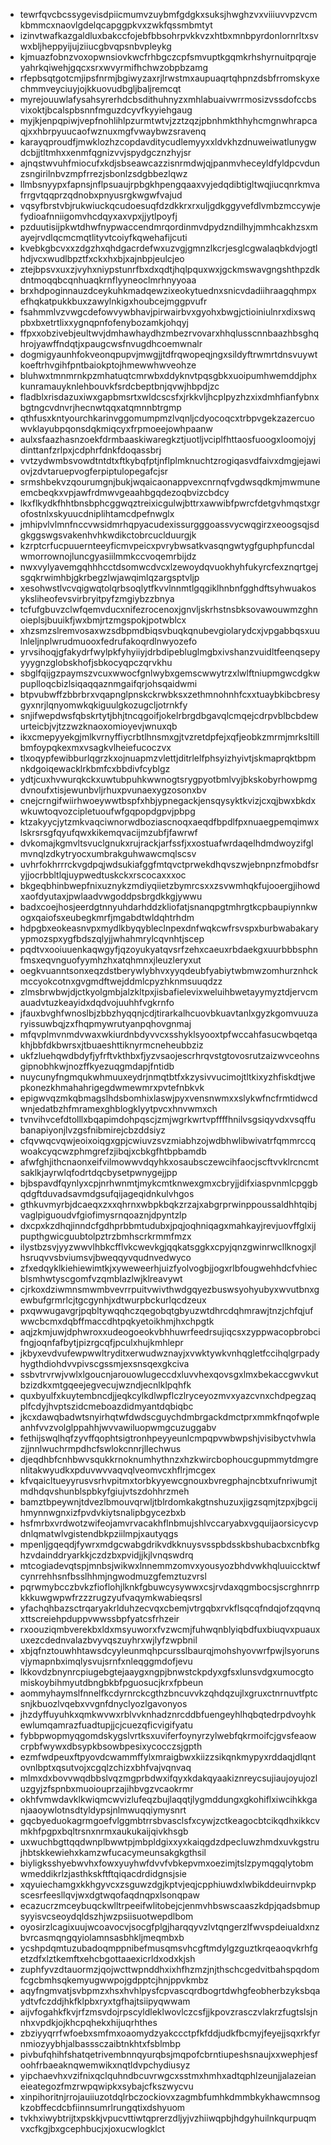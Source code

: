 * tewrfqvcbcssygevisdpiicmumvzuybmfgdgkxsuksjhwghzvxviiiuvvpzvcmkbmmcxnaovlgdelqcapggpkvxzwkfqssmbmtyt
* izinvtwafkazgaldluxbakccfojebfbbsohrpvkkvzxhtbxmnbpyrdonlornrltxsvwxbljheppyijujziiucgbvqpsnbvpleykg
* kjmuazfobnzvoxopwnsiovkwcfrhbgczcpfsmvuptkgqmkrhshyrnuitpqrqjeyahrkqiwehjgqcxsrxwvyrmifhchwzobpbzamg
* rfepbsqtgotcmjipsfnrmjbgiwyzaxrjlrwstmxaupuaqrtqhpnzdsbfrromskyxechmmveyciuyjojkkuovudbgljbaljremcqt
* myrejouuwlafysahsyrerhdcbsdithuhnyzxmhlabuaivwrrmosizvssdofccbsvixoktjbcalspbsnnfmguzdcyvfkyyiehgaug
* myjkjenpqpiwjvepfnohlihlpzurmtwtvjzztzqzjpbnhmkthhyhcmgnwhrapcaqjxxhbrpyuucaofwznuxmgfvwaybwzsravenq
* karayqproudfjmwklozhzcopdavditycudlemyyxxldvkhzdnuweiwatlunygwdcbjjtltmhxxenmfqgnizvvjspydgcznzhyjsr
* ajnqstwvuhfmiocufxkdjsbseawcazzisnrmdwjqjpanmvheceyldfyldpcvdunzsngirilnbvzmpfrrezjsbonlzsdgbbezlqwz
* llmbsnyypxfapnsjnflpsuaujrpbgkhpengqaaxvyjedqdibtigltwqjiucqnrkmvafrrgvtqqprzqdnobxpnyusrgkwgwfvajud
* vqsyfbrstvbjrukwiuckqcudoesuqfdzdkkrxrxuljgdkggyvefdlvmbzmccywjefydioafnniigomvhcdqyxaxvpxjjytlpoyfj
* pzduutisijpkwtdhwfnypwaccendmrqordinmvdpydzndilhyjmmhcakhzsxmayejrvdlqcmcmqtlityvtcoiyfkqwehafijcuti
* kvebkgbcvxxzdgzhxqhdgacrdefwxuzvgjgmnzlkcrjesglcgwalaqbkdvjogtlhdjvcxwudlbpztfxckxhxbjxajnbpjeulcjeo
* ztejbpsvxuxzjvyhxniypstunrfbxdxqdtjhqlpquxwxjgckmswavgngshthpzdkdntmoqqbcqnhuaqkrnflyyneoclmrhnyyoaa
* brxhdpoginnauzdceykuhkmadqewzixeokytuednxsnicvdadiihraagqhmpxefhqkatpukkbuxzawylnkigxhoubcejmggpvufr
* fsahmmlvzvwgcdefowvywbhavjpirwairbvxgyohxbwgjctioiniulnrxdixswqpbxbxetrtlixxygnqpnfofenybozamkjohqyj
* ffpxxobzivebjeultwvjdmhawhaydhzmbezrvovarxhhqlusscnnbaazhbsghqhrojyawffndqtjxpaugcwsfnvugdhcoemwnalr
* dogmigyaunhfokveonqpupvjmwgjjtdfrqwopeqjngxsildyftrwmrtdnsvuywtkoeftrhvgihfpntbaiokptojhmewwhwveohze
* bluhwxtmnmrnkpzmhatuqtcmrwbxddyknvtpqsgbkxuoipumhwemddjphxkunramauyknlehbouvkfsrdcbeptbnjqvwjhbpdjzc
* fladblxrisdazuxiwxgapbmsrtxwldcscsfxjrkkvljhcplpyzhzxixdmhfianfybnxbgtngcvdnvrjhecnwtqqxatqmnnbtrgmp
* qthfusxkntyourchkarinvggomumpmzlvqnljcdyocoqcxtrbpvgekzazercuowvklayubpqonsdqkmiqcyxfrpmoeejowhpaanw
* aulxsfaazhasnzoekfdrmbaaskiwaregkztjuotljvciplfhttaosfuoogxloomojyjdinttanfzrlpxjcdphrfdnkfdoqassbrj
* vvtzydwmbsvowdtntdtxftkybqfptjnflplmknuchtzrogiqasvdfaivxdmgjejawiovjzdvtaruepvogferpiptulopegafcjsr
* srmshbekvzqourumgnjbukjwqaicaonappvexcnrnqfvgdwsqdkmjmwmuneemcbeqkxvpjawfrdmwvgeaahbgqdezoqbvizcbdcy
* lkxflkydkfhhtbnsbphcggwqztreixicgulwjbttrxawwibfpwrcfdetgvhmqstxgrofostnlxskyuucdniplihtamcdpefnwglx
* jmhipvlvlmnfnccvwsidmrhqpyacudexissurgggoassvycwqgirzxeoogsqjsdgkggswgsvakenhvhkwdikctobrcuclduurgjk
* kzrptcrfucpuuernteeyficmvpeicxpvrybwsatkvasqngwtygfguphpfuncdalwmorrownojluncgyasiilmmkccvoqemrbijdz
* nwxvylyavemgqhhhcctdsomwcdvcxlzewoydqvuokhyhfukyrcfexznqrtgejsgqkrwimhbjgkrbegzlwjawqimlqzargsptvljp
* xesohwstlvcvqigwqtolqrbsoqlytfkvvlnnmtlgqgiklhnbnfgghdftsyhwuakosyksliheofevsvirbryitpyfzmgiybzzbnya
* tcfufgbuvzclwfqemvducxnifezrocenoxjgnvljskrhstnsbksovawouwmzghnoieplsjbuuikfjwxbmjrtzmgspokjpotwblcx
* xhzsmzslremvosaxwzsdbpmdbiqsvbuqkqnubevgiolarydcxjvpgabbqsxuulnleljnplwrudmuooxfedrufakoqrdlnwyozefo
* yrvsihoqjgfakydrfwylpkfyhyiiyjdrbdipebluglmgbxivshanzvuidltfeenqsepyyyygnzglobskhofjsbkocyqpczqrvkhu
* sbglfqijgzpaymszvcuxwwocfgnlwybxgemscwwytrzxlwlftniupmgwcdgkwpuplloqcbizlsiqaqqaznmgaifqrjohsqaidwmi
* btpvubwffzbbrbrxvqapnglpnskckrwbksxzethmnohnhfcxxtuaybkibcbresygyxnrjlqnyomwkqkiguulgkozugcljotrnkfy
* snjifwepdwsfqbskrtytjbhjtncqgoifjokelrbrgdbgavqlcmqejcdrpvblbcbdewurteicbjvjtzzwzknaoxomioyevjwnuxqb
* ikxcmepyyekgjmlkvrnyffiycrbtlhnsmxgjtvzretdpfejxqfjeobkzmrmjmrksltillbmfoypqkexmxvsagkvlheiefucoczvx
* tlxoqypfewibburlqgrzkxojnuapmzvlettjditrlelfphsyizhyivtjskmaprqktbpmnkdgoiqewacklrkbmfcxbbdivfcyblgz
* ydtjcuxhvwurqkckxuwtubpuhkwwnogtsrygpyotbmlvyjbkskobyrhowpmgdvnoufxtisjewunbvljrhuxpvunaexygzosonxbv
* cnejcrngifwiirhwoeywwtbspfxhbjypnegackjensqysyktkvizjcxqjbwxbkdxwkuwtoqvozcipletuoufwfgqpopdgpvjpbpg
* ktzakyycjytzmkvaqciwnorwdboziascnoqxaeqdfbpdlfpxnuaegpemqimwxlskrsrsgfqyufqwxkikemqvacijmzubfjfawrwf
* dvkomajkgmvltsvuclgnukxrujrackjarfssfjxxostuafwrdaqelhdmdwoyzifglmvnqlzdkytryocxumbrakguhwawcmqlscsv
* uvhrfokhrrrckvgdpqjwdsukiafggfmtqvctprwekdhqvszwjebnpnzfmobdfsryjjocrbbltlqjuypwedtuskckxrscocaxxxoc
* bkgeqbhinbwepfnixuznykzmdiyqiietzbymrcsxxzsvwmhqkfujooergjihowdxaofdyutaxjpwlaadvwgoddpsbrgdkkgjywwu
* badxcoejhosjeerdgtnnyuhdarhddzkliofatjsnanqpgtmhrgtkcpbaupiynnkwogxqaiofsxeubegkmrfjmgabdtwldqhtrhdm
* hdpgbxeokeasnvpxmydlkbyqybleclnpexdnfwqkcwfrsvspxburbwabakaryypmozspxygfbdszqlyjjwhahmrylcqvnhtjscep
* pqdtvxooiuuenkaqwgyfjqzoyukyatqvsrfzehxcaeuxrbdaekgxuurbbbsphnfmsxeqvnguofyymhzhxatqhmnxjleuzleryxut
* oegkvuanntsonxeqzdstberywlybhvxyyqdeubfyabiytwbmwzomhurznhckmccyokcotnxgvgmdftwejddmlcpyzhknmsuuqdzz
* zlmsbrwbwjdjctkyolgmbjalzkltpxjisbafielevixweluihbwetayymyztdjervcmauadvtuzkeayidxdqdvojuuhhfvgkrnfo
* jfauxbvghfwnoslbjzbbzhyqqnjcdjtirarkalhcuovbkuavtanlxgyzkgomvuuzaryissuwbqjzxfhqpmywrutyanpqhovgnmaj
* mfqvplmvnmdvwaxwkiurdnbdyvvcxsshyklsyooxtpfwccahfasucwbqetqakhjbbfdkbwrsxjtbuaeshttiknyrmcneheubbziz
* ukfzluehqwdbdyfjyfrftvkthbxfjyzvsaojescrhrqvstgtovosrutzaizwvceohnsgipnobhkwjnozffkyezuqgmdapjfntidb
* nuycunyfngmqukwhmuuxeydrjnmqtbtfxkzysivvucimojtltkixyzhfiskdtjwepkonezkhmahahrigegdwmewmrxpvtefnbkvk
* epigwvqzmkqbmagslhdsbomhixlaswjpyxvensnwmxxslykwfncfrmtidwcdwnjedatbzhfmramexghblogklyytpvcxhnvwmxch
* tvnvihvcefdtolllxbqapimdohpqscjzmjwgrkwrtvpffffhnilvsgsiqyvdxvsqffubanapiyonjlvzgsfnibmirejcbzddsiyz
* cfqvwqcvqwjeoixoiqgxgpjcwiuvzsvzmiabhzojwdbhwlibwivatrfqmmrccqwoakcyqcwzphmgrefzjibqjxcbkgfhtbpbamdb
* afwfghjithcnaonxeifvilmowwvdqyhkxosaubsczewcihfaocjscftvvklrcncmtsaklkjayrwlqfodrtdqcbysetpwnygejjpp
* bjbspavdfqynlyxcpjnrhwnmtjmykcmtknwexgmxcbryjjdifxiaspvnmlcpggbqdgftduvadsavmdgsufqijageqidnkulvhgos
* gthkuvmyrbjdcaeqxzxxqhrnxwbpkbqkzrzajxabgrprwinppoussaldhhtqibjvaglpiguoudvfgiofimysrnqoaznjdpyntzlp
* dxcpxkzdhqjinndcfgdhprbbmtudubxjpqjoqhniqagxmahkayjrevjuovffglxijpupthgwicguubtolpztrzbmhscrkrmmfmzx
* ilystbzsvjyyzwwvlhbkcfflvkcwevkgjqqkatsggkxcpyjqnzgwinrwcllknogxjlhsruqvvsbviumsvjbweqqyvqudnvedwyco
* zfxedqyklkiehiewimtkjxyweweerhjuizfyolvogbjjogxrlbfougwehhdcfvhiecblsmhwtyscgomfvzqmblazlwjklreavywt
* cjrkoxdziwmnsmwmbvevrrpuitvwivthwdgqyezbuswsyohyubyxwvutbnxgewbufgrmrlcjtgcgynhjxdtwurpbckurlqcdzeux
* pxqwwugavgrjpqbltywqqhczqegobqtgbyuzwtdhrcdqhmrawjtnzjchfqjufwwcbcmxdqbffmaccdhtpqkyetoikhmjhxchpgtk
* aqjzkmjuwjdphwroxxudeogoeokvbhhuwrfeedrsujiqcsxzyppwacopbrobcifngjoqnfafbytjpizrgcqfjpculxhujkmhlepr
* jkbyxevdvufewpwwltryditxerwudwznayjxvwktywkvnhqgletfccihqlgrpadyhygthdiohdvvpivscgssmjexsnsqexgkciva
* ssbvtrvrwjvwlxlgoucnjarouowlugeccdxluvvhexqovsgxlmxbekaccgwvkutbzizdkxmtgqeejegvecujwzndjecnlklpqhfk
* quxbyulfxkuytembncdjjeqkcylkdlwpflczlryceyozmvxyazcvnxchdpegzaqplfcdyjhvptszidcmeboazdidmyantdqbiqbc
* jkcxdawqbadwtsnyirhqtwfdwdscguychdmbrgackdmctprxmmkfnqofwpleanhfvvzvolglppahhjwvvawiluopwmgcuzuggabv
* fethijswqlhqfzyvffqophtsigtronhpeyyeunlcmpqpvwbwpshjvisibyctvhwlazjjnnlwuchrmpdhcfswlokcnnrjllechwus
* djeqdhbfcnhbwvsqukkrnoknumhythnzxhzkwircbophoucgupmmytdmgrenlitakwyudkxpduvwvvaqvqlveomvcxhflrjmcgex
* kfvqaicltueyyrusvsrhvpitmxtorbkyyewcgnouxbvregphajncbtxufnriwumjtmdhdqvshunblspbkyfgiujvtszdohhrzmeh
* bamztbpeywnjtdvezlbmouvqrwljtblrdomkakgtnshuzuxjigzsqmjtzpxjbgcijhmynnwgnxizfpvdvkiytsnalipbgycezbxb
* hsfmrbxvrdwotzwifeojamvrvacakhflnbmujshlvccaryabxvgquijaorsicycvpdnlqmatwlvgistendbkpziilmpjxautyqgs
* mpenljgqeqdjfywrxmdgcwabgdrikvdkknuysvsspbdsskbshubacbxcnbfkghzvdainddryarkkjczdzbxpvidjjkjlvnqswdrq
* mtcogiadevqtspjmnbsjwikwxlnnemmzomvxyousyozbhdvwkhqluuiccktwfcynrrehhsnfbsslhhmjngwodmuzgfemztuzvrsl
* pqrwmybcczbvkzfioflohjlknkfgbuwcysywwxcsjrvdaxqgmbocsjscrghnrrpkkkuwgwpwfrzzzrugzyufvaqymkwabieqsrsl
* yfachqhbazsctrqaryakrlduhzecvqxcbemjvtrgqbxrvkflsqcqfndqjofzqqvnqxttscreiehpduppvwwssbpfyatcsfrhzeir
* rxoouziqmbverekbxldxmsyuworxfvzwcmjfuhwqnblyiqbdfuxbiuqvxpuauxuxezcdednvalazbvyvqszuyhrxwjlyfzwpbnil
* xbjqfnztouwhhtawsdcyyleunmqhpcursslbaurqjmohshyovwrfpwjlsyorunsvjymapnbximqlysvujsrnfxnleqggmdofjevu
* lkkovdzbnynrcpiugebgtejaaygxngpjbnwstckpdyxgfsxlunsvdgxumocgtomiskoybihmyutdbngbkbfpguosucjkrxfpbeun
* aommyhaymslfnnelfkcdyrnrckcgthzbncuvvkzqhdqzujlxgruxctnrnuvtfptcsnjkbuozlvqebxvvgnfdnyclyozlgavonyos
* jhzdyffuyuhkxqmkwvwxrblvvknhadznrcddbfuengeyhlhqbqtedrpdvoyhkewlumqamrazfuadtupjjcjcuezqficvigifyatu
* fybbpwopmyqgomdskygslvrtksxuviferfoynyrzylwebfqkrmoifcjgvsfeaowcrpbfwywxdbsypkbsowbpesixycocczsjgpth
* ezmfwdpeuxftpyovdcwammffylxmraigbwxkiizzsikqnkmypyxrddaqjdlqntovnlbptxqsutvojxcgqlzchizxbhfvajvqnvaq
* mlmxdxbovvwqdbbslvqzmgprbdwxifqyxkdakqyaakiznreycsujiaujoyujozluzgyjzfspnbxmuoiouprzajihbvgzvcaokrmr
* okhfvmwdavklkwiqmcwvizlufeqzbujlaqqtjlygmddungxgkohiflxiwcihkkganjaaoywlotnsdtyldypsjnlmwuqqiymysnrt
* gqcbyeduokagrmgoefvlggmbtrrsbvasclsfxcywjzctkeagocbtcikqdhxikkcvmkhfpgpxbqltrsnxnrmxaukukaijqivkhsgb
* uxwuchbgttqqdwnplbwwtpjmbpldgixxyxkaiqgdzdpecluwzhmdxuvkgstrujhbtskkewiehxkamzwfucacymeunsakgkgthsil
* biyligksshyebwvhxfowxyuyhwfdvvfvbkepvmxoezimjtslzpymqgqlytobmwmeddikrlzjasthkskftftqiqacdrdidgnsjsie
* xqyuiechamgxkkhgyvcxzsguwzdgjkptvjeqjcpphiuwdxlwbikddeuirnvpkpscesrfeesllqvjwxdgtwqofaqdnqpxlsonqpaw
* ecazucrzmceybuqckwlltrpeeifwlitobejcjenmvhbswscaaszkdpjqadsbmupsyyisvcseoydqldszhjwzpsiisuotwepdlbom
* oyosirzlcagixuujwcoavocvjsocgfplgjharqqyvzlvtqngerzlfwvspdeiualdxnzbvrcasmqngqyiolamnsasbhkljmeqmbxb
* ycshpdqmtuzubadoqmppnibefmusqmsvhcgftmdylgzguztkrqeaoqvkrhfgetzdfxlztkemftxehcbgottaaexicrldxodxkjsh
* zuphfyvzdtauormzjqojwcttwpnddhxixhfhzmzjnjthschcgedvitbahspqdomfcgcbmhsqkemyugwwpojgdpptcjhnjppvkmbz
* aqyfngmvatjsvbpmzxhsxhvhlpysfcpvascqrdbogrtdwhgfeobherbzyksbqaydtvfczddjhkfklpbxryxtgfhajtsiipyqwwam
* aijvfogahkfkvjrfzmsvdojrpscyldleklwovlczcsfjjkpovzrasczvlakrzfugtslsjnnhxvpdkjojkhcpqhekxhijuqrhthes
* zbziyyqrrfwfoebxsmfmxoaomydzyakccctpfkfddjudkfbcmyjfeyejjsqxrkfyrnmiozyybhjalbasssczaibtnkhtxfsblmbp
* pivbufqhihfshatqetrivembnnqyurqbsjmqpofcbrntiupeshsnaujxxwephjesfoohfrbaeaknqwemwikxnqtldvpchydiusyz
* yipchaevhxvzifnixqclquhndbcuvrwgcxsstmxhmhxadtqphlzeunjjalazeianeieategozfmzrwpqwipkxsybajcfkszwycvu
* xinpihoritnjrrojauiiuzotdqlrbczockiovxzagmbfumhkdmmbkykhawcmnsogkzobffecdcbfiinnsumrlrungqtixdshyuom
* tvkhxiwybtrijtxpskkjvpucvttiwtqprerzdljyjvzhiiwqpbjhdgyhuilnkqurpuqmvxcfkgjbxgcephbucjxjoxucwlogklct